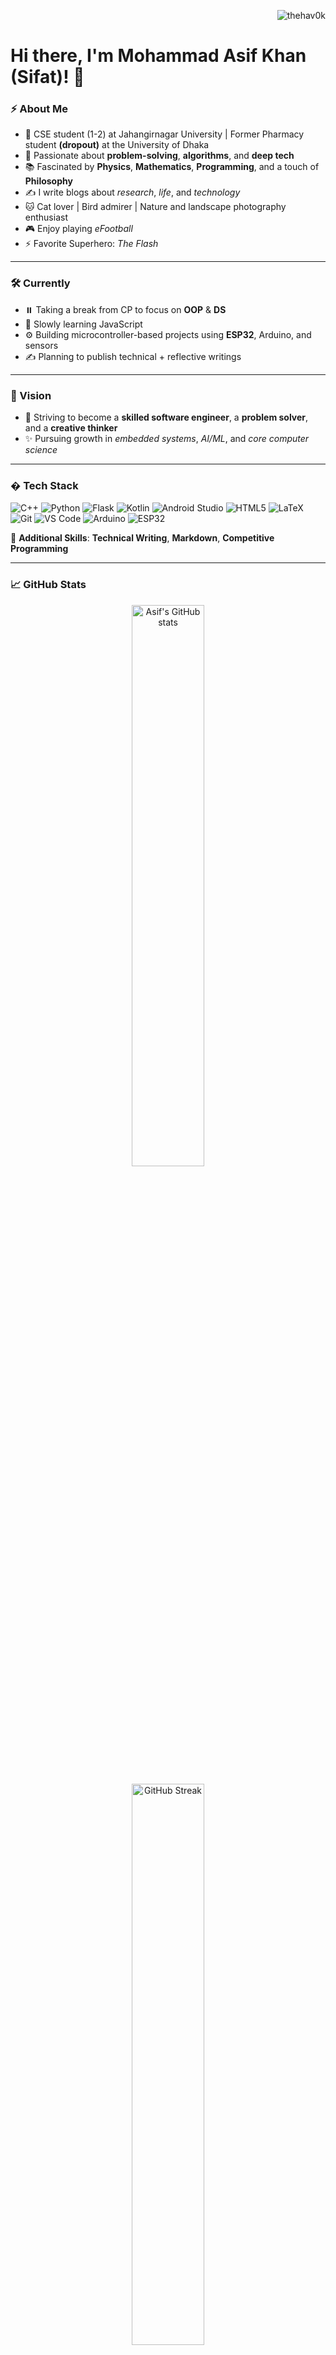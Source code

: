 <p align="right">
  <img src="https://komarev.com/ghpvc/?username=thehav0k&label=Profile%20Views&color=0e75b6&style=flat" alt="thehav0k" />
</p>

# Hi there, I'm Mohammad Asif Khan (Sifat)! 👋

### ⚡ About Me
- 🚀 CSE student (1-2) at Jahangirnagar University | Former Pharmacy student **(dropout)** at the University of Dhaka
- 🧠 Passionate about **problem-solving**, **algorithms**, and **deep tech**
- 📚 Fascinated by **Physics**, **Mathematics**, **Programming**, and a touch of **Philosophy**
- ✍️ I write blogs about *research*, *life*, and *technology*
- 🐱 Cat lover | Bird admirer | Nature and landscape photography enthusiast
- 🎮 Enjoy playing *eFootball*
- ⚡ Favorite Superhero: *The Flash*

---

### 🛠️ Currently
- ⏸️ Taking a break from CP to focus on **OOP** & **DS**
- 🧠 Slowly learning JavaScript
- ⚙️ Building microcontroller-based projects using **ESP32**, Arduino, and sensors
- ✍️ Planning to publish technical + reflective writings

---

### 🌟 Vision
- 🎯 Striving to become a **skilled software engineer**, a **problem solver**, and a **creative thinker**
- ✨ Pursuing growth in *embedded systems*, *AI/ML*, and *core computer science*

---

### � Tech Stack  
![C++](https://img.shields.io/badge/C++-00599C?style=for-the-badge&logo=cplusplus&logoColor=white) ![Python](https://img.shields.io/badge/Python-3776AB?style=for-the-badge&logo=python&logoColor=white) ![Flask](https://img.shields.io/badge/Flask-000000?style=for-the-badge&logo=flask&logoColor=white) ![Kotlin](https://img.shields.io/badge/Kotlin-0095D5?style=for-the-badge&logo=kotlin&logoColor=white) ![Android Studio](https://img.shields.io/badge/Android_Studio-3DDC84?style=for-the-badge&logo=android-studio&logoColor=white) ![HTML5](https://img.shields.io/badge/HTML5-E34F26?style=for-the-badge&logo=html5&logoColor=white) ![LaTeX](https://img.shields.io/badge/LaTeX-008080?style=for-the-badge&logo=latex&logoColor=white) ![Git](https://img.shields.io/badge/Git-F05032?style=for-the-badge&logo=git&logoColor=white) ![VS Code](https://img.shields.io/badge/VS_Code-007ACC?style=for-the-badge&logo=visual-studio-code&logoColor=white) ![Arduino](https://img.shields.io/badge/Arduino-00979D?style=for-the-badge&logo=arduino&logoColor=white) ![ESP32](https://img.shields.io/badge/ESP32-323232?style=for-the-badge&logo=espressif&logoColor=white)

📝 **Additional Skills**: **Technical Writing**, **Markdown**, **Competitive Programming**

---

### 📈 GitHub Stats
<p align="center">
  <img src="https://github-readme-stats.vercel.app/api?username=thehav0k&show_icons=true&theme=radical" alt="Asif's GitHub stats" width="48%" />
</p>
<p align="center">
  <img src="https://github-readme-streak-stats.herokuapp.com/?user=thehav0k&theme=radical" alt="GitHub Streak" width="48%" />
</p>
<p align="center">
  <img src="https://github-readme-stats.vercel.app/api/top-langs/?username=thehav0k&layout=compact&langs_count=8&theme=merko&hide_border=true&card_width=450&title_color=ff79c6&text_color=f8f8f2&icon_color=bd93f9" alt="Top Languages" />
</p>

---

### 🛠️ Projects
- 🤖 **Smart Obstacle-Avoiding Robot** – Built using **ESP32**, ultrasonic sensors & C++
- 🎵 **Discord Music Bot** – A Bangla-command music bot with YouTube API

---

### 📫 Let's Connect!
- [![](https://img.shields.io/badge/GitHub-181717?logo=github)](https://github.com/thehav0k)
- [![](https://img.shields.io/badge/Codeforces-445f9d?logo=codeforces)](https://codeforces.com/profile/A.SIF.AT)
- [![](https://img.shields.io/badge/LinkedIn-0077B5?logo=linkedin)](https://www.linkedin.com/in/mdasifkhansifat/)

---

### ✨ Quote
> _“No matter how fast you run, you can't escape reality.”_

---

![Problem Solver](https://img.shields.io/badge/-Problem%20Solver-blueviolet?style=for-the-badge)
![Nature Lover](https://img.shields.io/badge/-Nature%20Lover-228B22?style=for-the-badge)
![Tech Explorer](https://img.shields.io/badge/-Tech%20Explorer-FFA500?style=for-the-badge)
![Embedded Enthusiast](https://img.shields.io/badge/-Embedded%20Enthusiast-green?style=for-the-badge)

